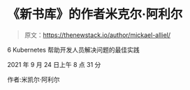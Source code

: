 # 《新书库》的作者米克尔·阿利尔

> 原文：<https://thenewstack.io/author/mickael-alliel/>

6 Kubernetes 帮助开发人员解决问题的最佳实践

2021 年 9 月 24 日上午 8 点 31 分

作者:米凯尔·阿利尔